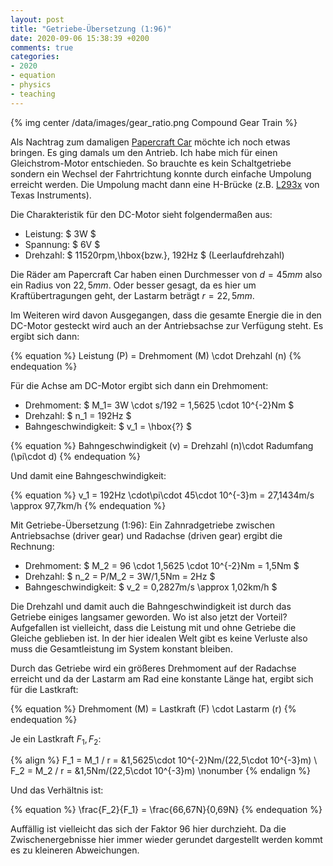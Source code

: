 ```yaml
---
layout: post
title: "Getriebe-Übersetzung (1:96)"
date: 2020-09-06 15:38:39 +0200
comments: true
categories:
- 2020
- equation
- physics
- teaching
---
```

{% img center /data/images/gear_ratio.png Compound Gear Train %}

Als Nachtrag zum damaligen [Papercraft Car][papercraft] möchte ich noch etwas
bringen. Es ging damals um den Antrieb. Ich habe mich für einen
Gleichstrom-Motor entschieden. So brauchte es kein Schaltgetriebe sondern ein
Wechsel der Fahrtrichtung konnte durch einfache Umpolung erreicht werden. Die
Umpolung macht dann eine H-Brücke (z.B. [L293x][l293x] von Texas Instruments).

Die Charakteristik für den DC-Motor sieht folgendermaßen aus:

* Leistung: $ 3W $
* Spannung: $ 6V $
* Drehzahl: $ 11520rpm\,\hbox{bzw.}\, 192Hz $ (Leerlaufdrehzahl)

Die Räder am Papercraft Car haben einen Durchmesser von $d = 45mm$ also ein
Radius von $22,5mm$. Oder besser gesagt, da es hier um Kraftübertragungen geht,
der Lastarm beträgt $r = 22,5mm$.

Im Weiteren wird davon Ausgegangen, dass die gesamte Energie die in den
DC-Motor gesteckt wird auch an der Antriebsachse zur Verfügung steht. Es ergibt
sich dann:

{% equation %}
Leistung (P) = Drehmoment (M) \cdot Drehzahl (n)
{% endequation %}

Für die Achse am DC-Motor ergibt sich dann ein Drehmoment:

* Drehmoment: $ M_1= 3W \cdot s/192 = 1,5625 \cdot 10^{-2}Nm $
* Drehzahl: $ n_1 = 192Hz $
* Bahngeschwindigkeit: $ v_1 = \hbox{?} $

{% equation %}
Bahngeschwindigkeit (v) = Drehzahl (n)\cdot Radumfang (\pi\cdot d)
{% endequation %}

Und damit eine Bahngeschwindigkeit:

{% equation %}
v_1 = 192Hz \cdot\pi\cdot 45\cdot 10^{-3}m = 27,1434m/s \approx 97,7km/h 
{% endequation %}

Mit Getriebe-Übersetzung (1:96): Ein Zahnradgetriebe zwischen Antriebsachse
(driver gear) und Radachse (driven gear) ergibt die Rechnung:

* Drehmoment: $ M_2 = 96 \cdot 1,5625 \cdot 10^{-2}Nm = 1,5Nm $
* Drehzahl: $ n_2 = P/M_2 = 3W/1,5Nm = 2Hz $
* Bahngeschwindigkeit: $ v_2 = 0,2827m/s \approx 1,02km/h $

Die Drehzahl und damit auch die Bahngeschwindigkeit ist durch das Getriebe
einiges langsamer geworden. Wo ist also jetzt der Vorteil? Aufgefallen ist
vielleicht, dass die Leistung mit und ohne Getriebe die Gleiche geblieben ist.
In der hier idealen Welt gibt es keine Verluste also muss die Gesamtleistung im
System konstant bleiben.

Durch das Getriebe wird ein größeres Drehmoment auf der Radachse erreicht und
da der Lastarm am Rad eine konstante Länge hat, ergibt sich für die Lastkraft:

{% equation %}
Drehmoment (M) = Lastkraft (F) \cdot Lastarm (r)
{% endequation %}

Je ein Lastkraft $F_1, F_2$:

{% align %}
F_1 = M_1 / r = &1,5625\cdot 10^{-2}Nm/(22,5\cdot 10^{-3}m) \\
F_2 = M_2 / r = &1,5Nm/(22,5\cdot 10^{-3}m) \nonumber
{% endalign %}

Und das Verhältnis ist:

{% equation %}
\frac{F_2}{F_1} = \frac{66,67N}{0,69N}
{% endequation %}

Auffällig ist vielleicht das sich der Faktor $96$ hier durchzieht. Da die
Zwischenergebnisse hier immer wieder gerundet dargestellt werden kommt es zu
kleineren Abweichungen.

[papercraft]: /blog/2017/12/25/papercraft-car/
[l293x]: https://www.google.com/url?sa=t&rct=j&q=&esrc=s&source=web&cd=&cad=rja&uact=8&ved=2ahUKEwi06bed3NTrAhWN_aQKHXmSDy0QFjAAegQIAhAB&url=https%3A%2F%2Fwww.ti.com%2Flit%2Fds%2Fsymlink%2Fl293.pdf&usg=AOvVaw1YcskQ0KtfiQT_cj4hg6Op
